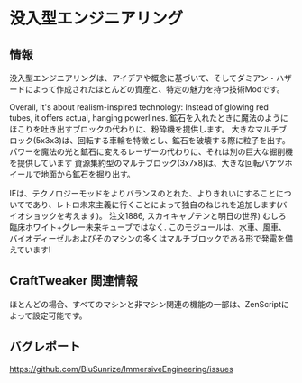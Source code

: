 # 没入型エンジニアリング

## 情報

没入型エンジニアリングは、アイデアや概念に基づいて、そしてダミアン・ハザードによって作成されたほとんどの資産と、特定の魅力を持つ技術Modです。

Overall, it's about realism-inspired technology: Instead of glowing red tubes, it offers actual, hanging powerlines. 鉱石を入れたときに魔法のようにほこりを吐き出すブロックの代わりに、粉砕機を提供します。 大きなマルチブロック(5x3x3)は、回転する車輪を特徴とし、鉱石を破壊する際に粒子を出す。 パワーを魔法の光と鉱石に変えるレーザーの代わりに、それは別の巨大な掘削機を提供しています 資源集約型のマルチブロック(3x7x8)は、大きな回転バケツホイールで地面から鉱石を掘り出す。

IEは、テクノロジーモッドをよりバランスのとれた、よりきれいにすることについてであり、レトロ未来主義に行くことによって独自のねじれを追加します(バイオショックを考えます)。 注文1886, スカイキャプテンと明日の世界) むしろ臨床ホワイト+グレー未来キューブではなく. このモジュールは、水車、風車、バイオディーゼルおよびそのマシンの多くはマルチブロックである形で発電を備えています!

## CraftTweaker 関連情報

ほとんどの場合、すべてのマシンと非マシン関連の機能の一部は、ZenScriptによって設定可能です。

## バグレポート

https://github.com/BluSunrize/ImmersiveEngineering/issues
